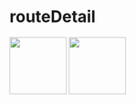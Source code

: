 # routeDetail

<img src="https://drive.google.com/uc?export=view&id=1Pus6NYNOtq-6ummsr4vmhMzhFUZ9auux" height="100">

<img src="https://drive.google.com/uc?export=view&id=1LJZ5WYn_OPmVDxcpcJDzT3KkZdpBF1Q-" height="100">
